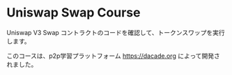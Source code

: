 # Uniswap Swap Course

Uniswap V3 Swap コントラクトのコードを確認して、トークンスワップを実行します。

このコースは、p2p学習プラットフォーム https://dacade.org によって開発されました。